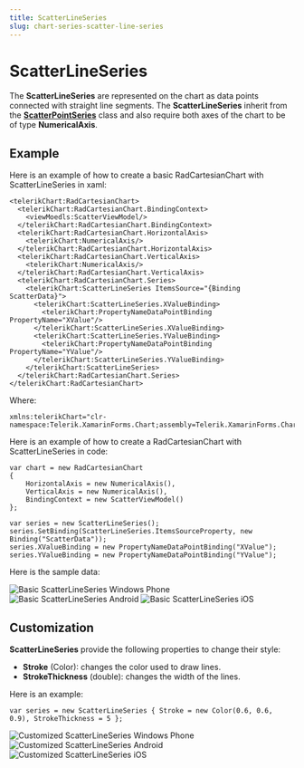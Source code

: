 ```yaml
---
title: ScatterLineSeries
slug: chart-series-scatter-line-series
---
```

# ScatterLineSeries #

The **ScatterLineSeries** are represented on the chart as data points connected with straight line segments. The **ScatterLineSeries** inherit from the **[ScatterPointSeries]()** class and also require both axes of the chart to be of type **NumericalAxis**.

## Example ##
Here is an example of how to create a basic RadCartesianChart with ScatterLineSeries in xaml:

	<telerikChart:RadCartesianChart>
	  <telerikChart:RadCartesianChart.BindingContext>
	    <viewMoedls:ScatterViewModel/>
	  </telerikChart:RadCartesianChart.BindingContext>
	  <telerikChart:RadCartesianChart.HorizontalAxis>
	    <telerikChart:NumericalAxis/>
	  </telerikChart:RadCartesianChart.HorizontalAxis>
	  <telerikChart:RadCartesianChart.VerticalAxis>
	    <telerikChart:NumericalAxis/>
	  </telerikChart:RadCartesianChart.VerticalAxis>
	  <telerikChart:RadCartesianChart.Series>
	    <telerikChart:ScatterLineSeries ItemsSource="{Binding ScatterData}">
	      <telerikChart:ScatterLineSeries.XValueBinding>
	        <telerikChart:PropertyNameDataPointBinding PropertyName="XValue"/>
	      </telerikChart:ScatterLineSeries.XValueBinding>
	      <telerikChart:ScatterLineSeries.YValueBinding>
	        <telerikChart:PropertyNameDataPointBinding PropertyName="YValue"/>
	      </telerikChart:ScatterLineSeries.YValueBinding>
	    </telerikChart:ScatterLineSeries>
	  </telerikChart:RadCartesianChart.Series>
	</telerikChart:RadCartesianChart>
Where:

	xmlns:telerikChart="clr-namespace:Telerik.XamarinForms.Chart;assembly=Telerik.XamarinForms.Chart"
Here is an example of how to create a RadCartesianChart with ScatterLineSeries in code:

	var chart = new RadCartesianChart
	{
	    HorizontalAxis = new NumericalAxis(),
	    VerticalAxis = new NumericalAxis(),
	    BindingContext = new ScatterViewModel()
	};
	
	var series = new ScatterLineSeries();
	series.SetBinding(ScatterLineSeries.ItemsSourceProperty, new Binding("ScatterData"));   
	series.XValueBinding = new PropertyNameDataPointBinding("XValue");
	series.YValueBinding = new PropertyNameDataPointBinding("YValue");
Here is the sample data:
	

![Basic ScatterLineSeries Windows Phone](/images/controls/chart/series/cartesan-scatter-line-series-basic-example-WP.png)
![Basic ScatterLineSeries Android](/images/controls/chart/series/cartesan-scatter-line-series-basic-example-andro.png)
![Basic ScatterLineSeries iOS](/images/controls/chart/series/cartesan-scatter-line-series-basic-example-iOS.png)
## Customization ##
**ScatterLineSeries** provide the following properties to change their style:

- **Stroke** (Color): changes the color used to draw lines.
- **StrokeThickness** (double): changes the width of the lines.

Here is an example:

	var series = new ScatterLineSeries { Stroke = new Color(0.6, 0.6, 0.9), StrokeThickness = 5 };

![Customized ScatterLineSeries Windows Phone](/images/controls/chart/series/cartesan-scatter-line-series-basic-example-WP.png)
![Customized ScatterLineSeries Android](/images/controls/chart/series/cartesan-scatter-line-series-basic-example-andro.png)
![Customized ScatterLineSeries iOS](/images/controls/chart/series/cartesan-scatter-line-series-basic-example-iOS.png)